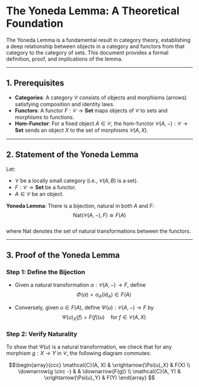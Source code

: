 # The Yoneda Lemma: A Theoretical Foundation

The Yoneda Lemma is a fundamental result in category theory, establishing a deep relationship between objects in a category and functors from that category to the category of sets. This document provides a formal definition, proof, and implications of the lemma.

---

## 1. Prerequisites

- **Categories**: A category $\mathcal{C}$ consists of objects and morphisms (arrows) satisfying composition and identity laws.
- **Functors**: A functor $F: \mathcal{C} \to \mathbf{Set}$ maps objects of $\mathcal{C}$ to sets and morphisms to functions.
- **Hom-Functor**: For a fixed object $A \in \mathcal{C}$, the hom-functor $\mathcal{C}(A, -): \mathcal{C} \to \mathbf{Set}$ sends an object $X$ to the set of morphisms $\mathcal{C}(A, X)$.

---

## 2. Statement of the Yoneda Lemma

Let:  
- $\mathcal{C}$ be a locally small category (i.e., $\mathcal{C}(A, B)$ is a set).  
- $F: \mathcal{C} \to \mathbf{Set}$ be a functor.  
- $A \in \mathcal{C}$ be an object.  

**Yoneda Lemma**: There is a bijection, natural in both $A$ and $F$:  
$$
\mathrm{Nat}(\mathcal{C}(A, -), F) \cong F(A)
$$  
where $\mathrm{Nat}$ denotes the set of natural transformations between the functors.

---

## 3. Proof of the Yoneda Lemma

### Step 1: Define the Bijection

- Given a natural transformation $\alpha: \mathcal{C}(A, -) \to F$, define  
  $$\Phi(\alpha) = \alpha_A(\mathrm{id}_A) \in F(A)$$

- Conversely, given $u \in F(A)$, define $\Psi(u): \mathcal{C}(A, -) \to F$ by  
  $$
  \Psi(u)_X(f) = F(f)(u) \quad \text{for } f \in \mathcal{C}(A, X)
  $$

### Step 2: Verify Naturality

To show that $\Psi(u)$ is a natural transformation, we check that for any morphism $g: X \to Y$ in $\mathcal{C}$, the following diagram commutes:

```math
\begin{array}{ccc}
\mathcal{C}(A, X) & \xrightarrow{\Psi(u)_X} & F(X) \\
\downarrow{g \circ -} & & \downarrow{F(g)} \\
\mathcal{C}(A, Y) & \xrightarrow{\Psi(u)_Y} & F(Y)
\end{array}
